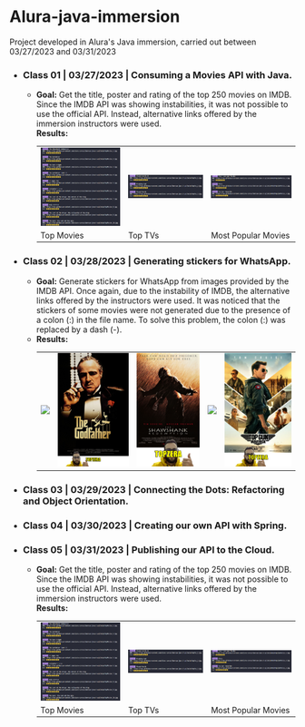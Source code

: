 # Alura-java-immersion

Project developed in Alura's Java immersion, carried out between 03/27/2023 and 03/31/2023

<ul>
    <li>
        <h3>Class 01 | 03/27/2023 | Consuming a Movies API with Java.</h3>
        <ul>
            <li>
                <b>Goal:</b> Get the title, poster and rating of the top 250 movies on IMDB. Since the IMDB API was showing instabilities, it was not possible to use the official API. Instead, alternative links offered by the immersion instructors were used.
            </li>
                <b>Results:</b>
                <table>
                    <tr>
                        <td align="center">
                            <img src="https://github.com/emannuelop/Alura-java-immersion/blob/main/image/class01/1.png" width="200">
                        </td>
                        <td align="center">
                            <img src="https://github.com/emannuelop/Alura-java-immersion/blob/main/image/class01/2.png" width="200">
                        </td>
                        <td align="center">
                            <img src="https://github.com/emannuelop/Alura-java-immersion/blob/main/image/class01/3.png" width="200">
                        </td>
                    </tr>
                    <tr>
                        <td>
                            Top Movies
                        </td>
                        <td>
                            Top TVs
                        </td>
                        <td>
                            Most Popular Movies
                        </td>
                    </tr>
                </table>
            </li>
        </ul>
    </li>
    <li>
        <h3>Class 02 | 03/28/2023 | Generating stickers for WhatsApp.</h3>
        <ul>
            <li>
                <b>Goal:</b> Generate stickers for WhatsApp from images provided by the IMDB API. Once again, due to the instability of IMDB, the alternative links offered by the instructors were used. It was noticed that the stickers of some movies were not generated due to the presence of a colon (:) in the file name. To solve this problem, the colon (:) was replaced by a dash (-).
            </li>
            <li>
                <b>Results:</b>
                <table>
                    <tr>
                        <td align="center">
                            <img src="https://github.com/emannuelop/Alura-java-immersion/blob/main/image/class02/Elvis.png" height="200">
                        </td>
                        <td align="center">
                            <img src="https://github.com/emannuelop/Alura-java-immersion/blob/main/image/class02/The%20Godfather.png" height="200">
                        </td>
                        <td align="center">
                            <img src="https://github.com/emannuelop/Alura-java-immersion/blob/main/image/class02/The%20Shawshank%20Redemption.png" height="200">
                        </td>
                        <td align="center">
                            <img src="https://github.com/emannuelop/Alura-java-immersion/blob/main/image/class02/Thor-%20Love%20and%20Thunder.png" height="200">
                        </td>
                        <td align="center">
                            <img src="https://github.com/emannuelop/Alura-java-immersion/blob/main/image/class02/Top%20Gun-%20Maverick.png" height="200">
                        </td>
                    </tr>
                </table>
            </li>
        </ul>
    </li>
    <li>
        <h3>Class 03 | 03/29/2023 | Connecting the Dots: Refactoring and Object Orientation.</h3>
    </li>
    <li>
        <h3>Class 04 | 03/30/2023 | Creating our own API with Spring.</h3>
    </li>
    <li>
        <h3>Class 05 | 03/31/2023 | Publishing our API to the Cloud.</h3>
        <ul>
            <li>
                <b>Goal:</b> Get the title, poster and rating of the top 250 movies on IMDB. Since the IMDB API was showing instabilities, it was not possible to use the official API. Instead, alternative links offered by the immersion instructors were used.
            </li>
                <b>Results:</b>
                <table>
                    <tr>
                        <td align="center">
                            <img src="https://github.com/emannuelop/Alura-java-immersion/blob/main/image/class01/1.png" width="200">
                        </td>
                        <td align="center">
                            <img src="https://github.com/emannuelop/Alura-java-immersion/blob/main/image/class01/2.png" width="200">
                        </td>
                        <td align="center">
                            <img src="https://github.com/emannuelop/Alura-java-immersion/blob/main/image/class01/3.png" width="200">
                        </td>
                    </tr>
                    <tr>
                        <td>
                            Top Movies
                        </td>
                        <td>
                            Top TVs
                        </td>
                        <td>
                            Most Popular Movies
                        </td>
                    </tr>
                </table>
            </li>
        </ul>
    </li>
</ul>
